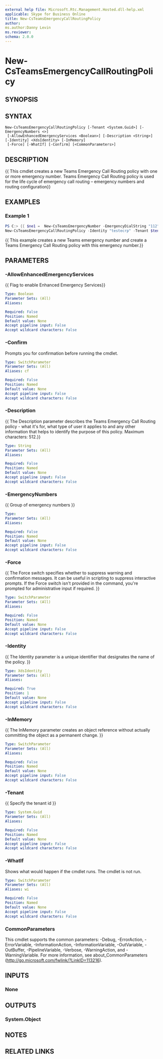 ```yaml
---
external help file: Microsoft.Rtc.Management.Hosted.dll-help.xml 
applicable: Skype for Business Online 
title: New-CsTeamsEmergencyCallRoutingPolicy
author:
ms.author:Danny Levin
ms.reviewer: 
schema: 2.0.0
---
```


# New-CsTeamsEmergencyCallRoutingPolicy

## SYNOPSIS

## SYNTAX

```
New-CsTeamsEmergencyCallRoutingPolicy [-Tenant <System.Guid>] [-EmergencyNumbers <>]
 [-AllowEnhancedEmergencyServices <Boolean>] [-Description <String>] [-Identity] <XdsIdentity> [-InMemory]
 [-Force] [-WhatIf] [-Confirm] [<CommonParameters>]
```

## DESCRIPTION
{{ This cmdlet creates a new Teams Emergency Call Routing policy with one or more emergency number. Teams Emergency Call Routing policy is used for the life cycle of emergency call routing – emergency numbers and routing configuration}}

## EXAMPLES

### Example 1
```powershell
PS C:> {{ $ne1 =  New-CsTeamsEmergencyNumber -EmergencyDialString "112" -EmergencyDialMask "117;897" -OnlinePSTNUsage "Local" -CarrierProfile "Local"
New-CsTeamsEmergencyCallRoutingPolicy -Identity "testecrp" -Tenant $tenant -EmergencyNumbers @{add=$ne1} -AllowEnhancedEmergencyServices 1 -Description "test"}}
```

{{ This example creates a new Teams emergency number and create a Teams Emergency Call Routing policy with this emergency number.}}

## PARAMETERS

### -AllowEnhancedEmergencyServices
{{ Flag to enable Enhanced Emergency Services}}

```yaml
Type: Boolean
Parameter Sets: (All)
Aliases:

Required: False
Position: Named
Default value: None
Accept pipeline input: False
Accept wildcard characters: False
```

### -Confirm
Prompts you for confirmation before running the cmdlet.

```yaml
Type: SwitchParameter
Parameter Sets: (All)
Aliases: cf

Required: False
Position: Named
Default value: None
Accept pipeline input: False
Accept wildcard characters: False
```

### -Description
{{ The Description parameter describes the Teams Emergency Call Routing policy - what it's for, what type of user it applies to and any other information that helps to identify the purpose of this policy. Maximum characters: 512.}}

```yaml
Type: String
Parameter Sets: (All)
Aliases:

Required: False
Position: Named
Default value: None
Accept pipeline input: False
Accept wildcard characters: False
```

### -EmergencyNumbers
{{ Group of emergency numbers }}

```yaml
Type:
Parameter Sets: (All)
Aliases:

Required: False
Position: Named
Default value: None
Accept pipeline input: False
Accept wildcard characters: False
```

### -Force
{{ The Force switch specifies whether to suppress warning and confirmation messages. It can be useful in scripting to suppress interactive prompts. If the Force switch isn't provided in the command, you're prompted for administrative input if required. }}

```yaml
Type: SwitchParameter
Parameter Sets: (All)
Aliases:

Required: False
Position: Named
Default value: None
Accept pipeline input: False
Accept wildcard characters: False
```

### -Identity
{{ The Identity parameter is a unique identifier that designates the name of the policy. }}

```yaml
Type: XdsIdentity
Parameter Sets: (All)
Aliases:

Required: True
Position: 1
Default value: None
Accept pipeline input: False
Accept wildcard characters: False
```

### -InMemory
{{ The InMemory parameter creates an object reference without actually committing the object as a permanent change. }}

```yaml
Type: SwitchParameter
Parameter Sets: (All)
Aliases:

Required: False
Position: Named
Default value: None
Accept pipeline input: False
Accept wildcard characters: False
```

### -Tenant
{{ Specify the tenant id }}

```yaml
Type: System.Guid
Parameter Sets: (All)
Aliases:

Required: False
Position: Named
Default value: None
Accept pipeline input: False
Accept wildcard characters: False
```

### -WhatIf
Shows what would happen if the cmdlet runs.
The cmdlet is not run.

```yaml
Type: SwitchParameter
Parameter Sets: (All)
Aliases: wi

Required: False
Position: Named
Default value: None
Accept pipeline input: False
Accept wildcard characters: False
```

### CommonParameters
This cmdlet supports the common parameters: -Debug, -ErrorAction, -ErrorVariable, -InformationAction, -InformationVariable, -OutVariable, -OutBuffer, -PipelineVariable, -Verbose, -WarningAction, and -WarningVariable. For more information, see about_CommonParameters (http://go.microsoft.com/fwlink/?LinkID=113216).

## INPUTS

### None

## OUTPUTS

### System.Object
## NOTES

## RELATED LINKS
